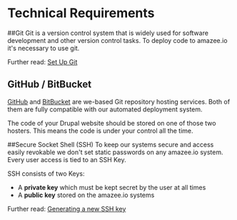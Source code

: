 # Technical Requirements

##Git
Git is a version control system that is widely used for software development and other version control tasks. To deploy code to amazee.io it's necessary to use git.

Further read: [Set Up Git](https://help.github.com/articles/set-up-git/)

## GitHub / BitBucket

[GitHub](http://github.com) and [BitBucket](http://bitbucket.org) are we-based Git repository hosting services. Both of them are fully compatible with our automated deployment system.

The code of your Drupal website should be stored on one of those two hosters. This means the code is under your control all the time.


##Secure Socket Shell (SSH)
To keep our systems secure and access easily revokable we don't set static passwords on any amazee.io system. Every user access is tied to an SSH Key. 

SSH consists of two Keys:

- A **private key** which must be kept secret by the user at all times
- A **public key** stored on the amazee.io systems

Further read: [Generating a new SSH key](https://help.github.com/articles/generating-a-new-ssh-key-and-adding-it-to-the-ssh-agent/)

